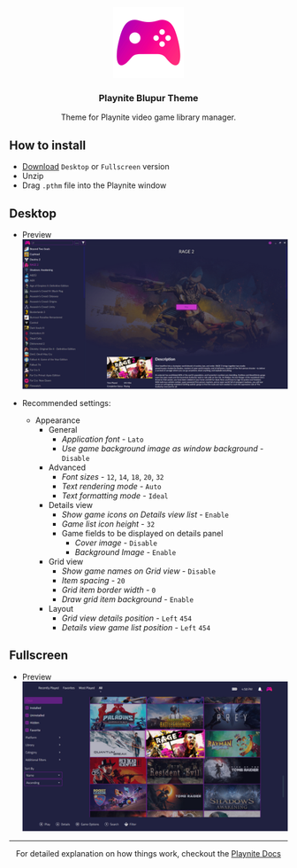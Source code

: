 <p align="center">
	<a href="https://github.com/sevenns/Playnite-Blupur-Theme" title="Playnite Blupur Theme"><img src="./Desktop/Blupur/Images/applogo.png" width="128px"></a>
	<h3 align="center">Playnite Blupur Theme</h3>
</p>

<p align="center">Theme for Playnite video game library manager.</p>

## How to install

- [Download](https://github.com/sevenns/Playnite-Blupur-Theme/releases) `Desktop` or `Fullscreen` version
- Unzip
- Drag `.pthm` file into the Playnite window

## Desktop

- Preview
  ![Playnite Blupur Theme Preview](https://raw.githubusercontent.com/sevenns/Playnite-Blupur-Theme/master/Desktop/Blupur/preview.jpg)

- Recommended settings:
  - Appearance
    - General
      - *Application font* - `Lato`
      - *Use game background image as window background* - `Disable`
    - Advanced
      - *Font sizes* - `12`, `14`, `18`, `20`, `32`
      - *Text rendering mode* - `Auto`
      - *Text formatting mode* - `Ideal`
    - Details view
      - *Show game icons on Details view list* - `Enable`
      - *Game list icon height* - `32`
      - Game fields to be displayed on details panel
        - *Cover image* - `Disable`
        - *Background Image* - `Enable`
    - Grid view
      - *Show game names on Grid view* - `Disable`
      - *Item spacing* - `20`
      - *Grid item border width* - `0`
      - *Draw grid item background* - `Enable`
    - Layout
      - *Grid view details position* - `Left` `454`
      - *Details view game list position* - `Left` `454`

## Fullscreen

- Preview
  ![Playnite Blupur Theme Preview](https://raw.githubusercontent.com/sevenns/Playnite-Blupur-Theme/master/Fullscreen/Blupur/preview.jpg)

---

<p align="center" max-width="400px">
  For detailed explanation on how things work, checkout the <a href="https://playnite.link/docs/tutorials/themes/introduction.html">Playnite Docs</a>
</p>
